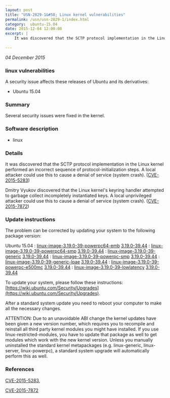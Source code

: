 ```yaml
---
layout: post
title: "USN-2829-1&#58; Linux kernel vulnerabilities"
permalink: /usn/usn-2829-1/index.html
category:  ubuntu-15.04
date: 2015-12-04 12:00:00
excerpt: |
    It was discovered that the SCTP protocol implementation in the Linux kernel performed an incorrect sequence of protocol-initialization steps. A local attacker could use this to cause a denial of service (system crash). ([CVE-2015-5283](http://people.ubuntu.com/~ubuntu-security/cve/CVE-2015-5283))
    
--- 
```

 
 

*04 December 2015*

### linux vulnerabilities

A security issue affects these releases of Ubuntu and its derivatives:

* Ubuntu 15.04

### Summary

Several security issues were fixed in the kernel. 

### Software description

* linux 

### Details

It was discovered that the SCTP protocol implementation in the Linux kernel performed an incorrect sequence of protocol-initialization steps. A local attacker could use this to cause a denial of service (system crash). ([CVE-2015-5283](http://people.ubuntu.com/~ubuntu-security/cve/CVE-2015-5283))

Dmitry Vyukov discovered that the Linux kernel&#39;s keyring handler attempted to garbage collect incompletely instantiated keys. A local unprivileged attacker could use this to cause a denial of service (system crash). ([CVE-2015-7872](http://people.ubuntu.com/~ubuntu-security/cve/CVE-2015-7872)) 

### Update instructions

The problem can be corrected by updating your system to the following package version:

Ubuntu 15.04
 : [linux-image-3.19.0-39-powerpc64-emb](https://launchpad.net/ubuntu/+source/linux) <span> [3.19.0-39.44](https://launchpad.net/ubuntu/+source/linux/3.19.0-39.44) </span> 
 : [linux-image-3.19.0-39-powerpc64-smp](https://launchpad.net/ubuntu/+source/linux) <span> [3.19.0-39.44](https://launchpad.net/ubuntu/+source/linux/3.19.0-39.44) </span> 
 : [linux-image-3.19.0-39-generic](https://launchpad.net/ubuntu/+source/linux) <span> [3.19.0-39.44](https://launchpad.net/ubuntu/+source/linux/3.19.0-39.44) </span> 
 : [linux-image-3.19.0-39-powerpc-smp](https://launchpad.net/ubuntu/+source/linux) <span> [3.19.0-39.44](https://launchpad.net/ubuntu/+source/linux/3.19.0-39.44) </span> 
 : [linux-image-3.19.0-39-generic-lpae](https://launchpad.net/ubuntu/+source/linux) <span> [3.19.0-39.44](https://launchpad.net/ubuntu/+source/linux/3.19.0-39.44) </span> 
 : [linux-image-3.19.0-39-powerpc-e500mc](https://launchpad.net/ubuntu/+source/linux) <span> [3.19.0-39.44](https://launchpad.net/ubuntu/+source/linux/3.19.0-39.44) </span> 
 : [linux-image-3.19.0-39-lowlatency](https://launchpad.net/ubuntu/+source/linux) <span> [3.19.0-39.44](https://launchpad.net/ubuntu/+source/linux/3.19.0-39.44) </span> 

To update your system, please follow these instructions: [https://wiki.ubuntu.com/Security/Upgrades](https://wiki.ubuntu.com/Security/Upgrades).

After a standard system update you need to reboot your computer to make all the necessary changes.

ATTENTION: Due to an unavoidable ABI change the kernel updates have been given a new version number, which requires you to recompile and reinstall all third party kernel modules you might have installed. If you use linux-restricted-modules, you have to update that package as well to get modules which work with the new kernel version. Unless you manually uninstalled the standard kernel metapackages (e.g. linux-generic, linux-server, linux-powerpc), a standard system upgrade will automatically perform this as well. 

### References

 
 [CVE-2015-5283](http://people.ubuntu.com/~ubuntu-security/cve/CVE-2015-5283), 

 [CVE-2015-7872](http://people.ubuntu.com/~ubuntu-security/cve/CVE-2015-7872)
 

